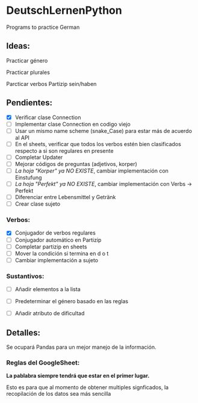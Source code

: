# DeutschLernenPython
 Programs to practice German

## Ideas: 

Practicar género

Practicar plurales

Parcticar verbos Partizip sein/haben

## Pendientes:

* [x] Verificar clase Connection
* [ ] Implementar clase Connection en codigo viejo
* [ ] Usar un mismo name scheme (snake_Case) para estar más de acuerdo al API
* [ ] En el sheets, verificar que todos los verbos estén bien clasificados
respecto a si son regulares en presente
* [ ] Completar Updater
* [ ] Mejorar códigos de preguntas (adjetivos, korper)
* [ ] *La hoja "Korper" ya NO EXISTE*, cambiar implementación con Einstufung
* [ ] *La hoja "Perfekt" ya NO EXISTE*, cambiar implementación con Verbs -> Perfekt 
* [ ] Diferenciar entre Lebensmittel y Getränk
* [ ] Crear clase sujeto

### Verbos:
* [X] Conjugador de verbos regulares
* [ ] Conjugador automático en Partizip 
* [ ] Completar partizip en sheets
* [ ] Mover la condición si termina en d o t
* [ ] Cambiar implementación a sujeto
### Sustantivos:
* [ ] Añadir elementos a la lista
* [ ] Predeterminar el género basado en las reglas
* [ ] Añadir atributo de dificultad




## Detalles:

Se ocupará Pandas para un mejor manejo de la información.

### Reglas del GoogleSheet:

__La pablabra siempre tendrá que estar en el primer lugar.__ 

Esto es para que al momento de obtener multiples signficados, la recopilación
de los datos sea más sencilla
 